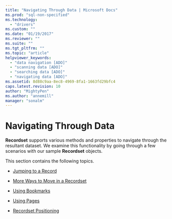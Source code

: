 ```yaml
---
title: "Navigating Through Data | Microsoft Docs"
ms.prod: "sql-non-specified"
ms.technology:
  - "drivers"
ms.custom: ""
ms.date: "01/19/2017"
ms.reviewer: ""
ms.suite: ""
ms.tgt_pltfrm: ""
ms.topic: "article"
helpviewer_keywords: 
  - "data navigation [ADO]"
  - "scanning data [ADO]"
  - "searching data [ADO]"
  - "navigating data [ADO]"
ms.assetid: 8d88c9aa-8ec8-4969-8fa1-1663fd29bfc4
caps.latest.revision: 10
author: "MightyPen"
ms.author: "annemill"
manager: "sonalm"
---
```

# Navigating Through Data
**Recordset** supports various methods and properties to navigate through the resultant dataset. We examine this functionality by going through a few scenarios with our sample **Recordset** objects.  
  
 This section contains the following topics.  
  
-   [Jumping to a Record](../../../ado/guide/data/jumping-to-a-record.md)  
  
-   [More Ways to Move in a Recordset](../../../ado/guide/data/more-ways-to-move-in-a-recordset.md)  
  
-   [Using Bookmarks](../../../ado/guide/data/using-bookmarks.md)  
  
-   [Using Pages](../../../ado/guide/data/using-pages.md)  
  
-   [Recordset Positioning](../../../ado/guide/data/recordset-positioning.md)